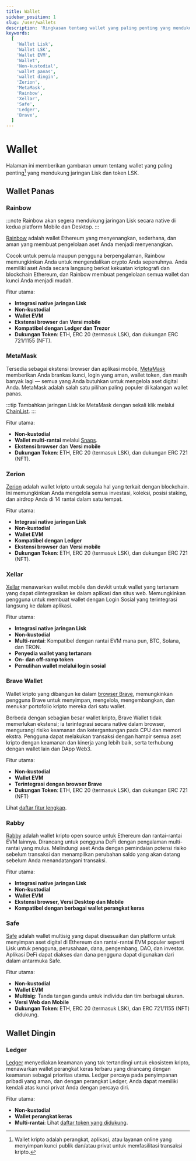 ```yaml
---
title: Wallet
sidebar_position: 1
slug: /user/wallets
description: 'Ringkasan tentang wallet yang paling penting yang mendukung token LSK.'
keywords:
  [
    'Wallet Lisk',
    'Wallet LSK',
    'Wallet EVM',
    'Wallet',
    'Non-kustodial',
    'wallet panas',
    'wallet dingin',
    'Zerion',
    'MetaMask',
    'Rainbow',
    'Xellar',
    'Safe',
    'Ledger',
    'Brave',
  ]
---
```


# Wallet
Halaman ini memberikan gambaran umum tentang wallet yang paling penting[^1] yang mendukung jaringan Lisk dan token LSK.

[^1]: Wallet kripto adalah perangkat, aplikasi, atau layanan online yang menyimpan kunci publik dan/atau privat untuk memfasilitasi transaksi kripto.

## Wallet Panas

### Rainbow

:::note
Rainbow akan segera mendukung jaringan Lisk secara native di kedua platform Mobile dan Desktop.
:::

[Rainbow](https://rainbow.me/en/) adalah wallet Ethereum yang menyenangkan, sederhana, dan aman yang membuat pengelolaan aset Anda menjadi menyenangkan.

Cocok untuk pemula maupun pengguna berpengalaman, Rainbow memungkinkan Anda untuk mengendalikan crypto Anda sepenuhnya.
Anda memiliki aset Anda secara langsung berkat kekuatan kriptografi dan blockchain Ethereum, dan Rainbow membuat pengelolaan semua wallet dan kunci Anda menjadi mudah.

Fitur utama:
- **Integrasi native jaringan Lisk**
- **Non-kustodial**
- **Wallet EVM**
- **Ekstensi browser** dan **Versi mobile**
- **Kompatibel dengan Ledger dan Trezor**
- **Dukungan Token**: ETH, ERC 20 (termasuk LSK), dan dukungan ERC 721/1155 (NFT).

### MetaMask
Tersedia sebagai ekstensi browser dan aplikasi mobile, [MetaMask](https://metamask.io/) memberikan Anda brankas kunci, login yang aman, wallet token, dan masih banyak lagi — semua yang Anda butuhkan untuk mengelola aset digital Anda.
MetaMask adalah salah satu pilihan paling populer di kalangan wallet panas.

:::tip
Tambahkan jaringan Lisk ke MetaMask dengan sekali klik melalui [ChainList](https://chainlist.org/?search=lisk).
:::

Fitur utama:
- **Non-kustodial**
- **Wallet multi-rantai** melalui [Snaps](https://support.metamask.io/metamask-snaps/what-are-interoperability-snaps/).
- **Ekstensi browser** dan **Versi mobile**
- **Dukungan Token**: ETH, ERC 20 (termasuk LSK), dan dukungan ERC 721 (NFT).

### Zerion
[Zerion](https://zerion.io/) adalah wallet kripto untuk segala hal yang terkait dengan blockchain.
Ini memungkinkan Anda mengelola semua investasi, koleksi, posisi staking, dan airdrop Anda di 14 rantai dalam satu tempat.

Fitur utama:
- **Integrasi native jaringan Lisk**
- **Non-kustodial**
- **Wallet EVM**
- **Kompatibel dengan Ledger**
- **Ekstensi browser** dan **Versi mobile**
- **Dukungan Token**: ETH, ERC 20 (termasuk LSK), dan dukungan ERC 721 (NFT).

### Xellar

[Xellar](https://xellar.co/) menawarkan wallet mobile dan devkit untuk wallet yang tertanam yang dapat diintegrasikan ke dalam aplikasi dan situs web.
Memungkinkan pengguna untuk membuat wallet dengan Login Sosial yang terintegrasi langsung ke dalam aplikasi.

Fitur utama:
- **Integrasi native jaringan Lisk**
- **Non-kustodial**
- **Multi-rantai**: Kompatibel dengan rantai EVM mana pun, BTC, Solana, dan TRON.
- **Penyedia wallet yang tertanam**
- **On- dan off-ramp token**
- **Pemulihan wallet melalui login sosial**

### Brave Wallet
Wallet kripto yang dibangun ke dalam [browser Brave](https://brave.com/), memungkinkan pengguna Brave untuk menyimpan, mengelola, mengembangkan, dan menukar portofolio kripto mereka dari satu wallet.

Berbeda dengan sebagian besar wallet kripto, Brave Wallet tidak memerlukan ekstensi; ia terintegrasi secara native dalam browser, mengurangi risiko keamanan dan ketergantungan pada CPU dan memori ekstra. Pengguna dapat melakukan transaksi dengan hampir semua aset kripto dengan keamanan dan kinerja yang lebih baik, serta terhubung dengan wallet lain dan DApp Web3.

Fitur utama:
- **Non-kustodial**
- **Wallet EVM**
- **Terintegrasi dengan browser Brave**
- **Dukungan Token**: ETH, ERC 20 (termasuk LSK), dan dukungan ERC 721 (NFT)

Lihat [daftar fitur lengkap](https://support.brave.com/hc/en-us/articles/14380262951053-What-features-are-available-in-Brave-Wallet).

### Rabby
[Rabby](https://rabby.io/) adalah wallet kripto open source untuk Ethereum dan rantai-rantai EVM lainnya.
Dirancang untuk pengguna DeFi dengan pengalaman multi-rantai yang mulus.
Melindungi aset Anda dengan pemindaian potensi risiko sebelum transaksi dan menampilkan perubahan saldo yang akan datang sebelum Anda menandatangani transaksi.

Fitur utama:
- **Integrasi native jaringan Lisk**
- **Non-kustodial**
- **Wallet EVM**
- **Ekstensi browser, Versi Desktop dan Mobile**
- **Kompatibel dengan berbagai wallet perangkat keras**

### Safe

[Safe](https://safe.optimism.io/welcome/accounts?chain=lisk) adalah wallet multisig yang dapat disesuaikan dan platform untuk menyimpan aset digital di Ethereum dan rantai-rantai EVM populer seperti Lisk untuk pengguna, perusahaan, dana, pengembang, DAO, dan investor.
Aplikasi DeFi dapat diakses dan dana pengguna dapat digunakan dari dalam antarmuka Safe.

Fitur utama:
- **Non-kustodial**
- **Wallet EVM**
- **Multisig**: Tanda tangan ganda untuk individu dan tim berbagai ukuran.
- **Versi Web dan Mobile**
- **Dukungan Token**: ETH, ERC 20 (termasuk LSK), dan ERC 721/1155 (NFT) didukung.

## Wallet Dingin

### Ledger
[Ledger](https://www.ledger.com/) menyediakan keamanan yang tak tertandingi untuk ekosistem kripto, menawarkan wallet perangkat keras terbaru yang dirancang dengan keamanan sebagai prioritas utama.
Ledger percaya pada penyimpanan pribadi yang aman, dan dengan perangkat Ledger, Anda dapat memiliki kendali atas kunci privat Anda dengan percaya diri.

Fitur utama:
- **Non-kustodial**
- **Wallet perangkat keras**
- **Multi-rantai**: Lihat [daftar token yang didukung](https://www.ledger.com/supported-crypto-assets).
